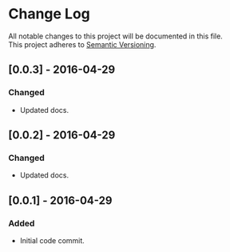 # Change Log
All notable changes to this project will be documented in this file.<br/>
This project adheres to [Semantic Versioning](http://semver.org/).


## [0.0.3] - 2016-04-29
### Changed
- Updated docs.

## [0.0.2] - 2016-04-29
### Changed
- Updated docs.


## [0.0.1] - 2016-04-29
### Added
- Initial code commit.
